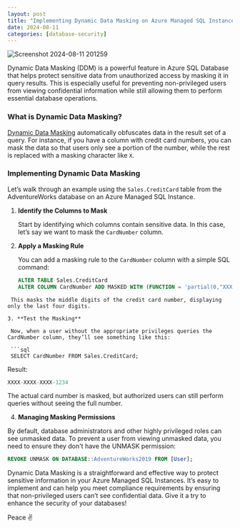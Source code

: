 ```yaml
---
layout: post
title: "Implementing Dynamic Data Masking on Azure Managed SQL Instances"
date: 2024-08-11
categories: [database-security]
---
```


![Screenshot 2024-08-11 201259](https://github.com/user-attachments/assets/4320501b-fac0-4dbb-b976-cbf53891bdbb)

Dynamic Data Masking (DDM) is a powerful feature in Azure SQL Database that helps protect sensitive data from unauthorized access by masking it in query results. This is especially useful for preventing non-privileged users from viewing confidential information while still allowing them to perform essential database operations.

### What is Dynamic Data Masking?

[Dynamic Data Masking](https://learn.microsoft.com/en-us/azure/azure-sql/database/dynamic-data-masking-overview?view=azuresql) automatically obfuscates data in the result set of a query. For instance, if you have a column with credit card numbers, you can mask the data so that users only see a portion of the number, while the rest is replaced with a masking character like `X`.

### Implementing Dynamic Data Masking

Let’s walk through an example using the `Sales.CreditCard` table from the AdventureWorks database on an Azure Managed SQL Instance.

1. **Identify the Columns to Mask**

   Start by identifying which columns contain sensitive data. In this case, let’s say we want to mask the `CardNumber` column.

2. **Apply a Masking Rule**

   You can add a masking rule to the `CardNumber` column with a simple SQL command:

   ```sql
   ALTER TABLE Sales.CreditCard
   ALTER COLUMN CardNumber ADD MASKED WITH (FUNCTION = 'partial(0,"XXXX-XXXX-XXXX-",4)');
  ```
   This masks the middle digits of the credit card number, displaying only the last four digits.

3. **Test the Masking**

   Now, when a user without the appropriate privileges queries the CardNumber column, they’ll see something like this:

   ```sql
   SELECT CardNumber FROM Sales.CreditCard;
   ```

   Result:

   ```sql
   XXXX-XXXX-XXXX-1234
   ```

   The actual card number is masked, but authorized users can still perform queries without seeing the full number.

 4. **Managing Masking Permissions**

   By default, database administrators and other highly privileged roles can see unmasked data. To prevent a user from viewing unmasked data, you need to ensure they don't have the UNMASK permission:

   ```sql
   REVOKE UNMASK ON DATABASE::AdventureWorks2019 FROM [User];
   ```

   Dynamic Data Masking is a straightforward and effective way to protect sensitive information in your Azure Managed SQL Instances. It’s easy to implement and can help you meet compliance requirements by ensuring that non-privileged users can’t see confidential data. Give it a try to enhance the security of your databases!

Peace ✌️
